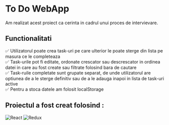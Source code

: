 # To Do WebApp

Am realizat acest proiect ca cerinta in cadrul unui proces de intervievare.

## Functionalitati 

:white_check_mark: Utilizatorul poate crea task-uri pe care ulterior le poate sterge din lista pe masura ce le completeaza
<br>
:white_check_mark: Task-urile pot fi editate, ordonate crescator sau descrescator in ordinea datei in care au fost create sau filtrate folosind bara de cautare
<br>
:white_check_mark: Task-ruile completate sunt grupate separat, de unde utilizatorul are optiunea de a le sterge definitiv sau de a le adauga inapoi in lista de task-uri active 
<br>
:white_check_mark: Pentru a stoca datele am folosit localStorage 


## Proiectul a fost creat folosind :

![React](https://img.shields.io/badge/React-20232A?style=for-the-badge&logo=react&logoColor=61DAFB)
![Redux](https://img.shields.io/badge/Redux-593D88?style=for-the-badge&logo=redux&logoColor=white)
